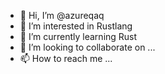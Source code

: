 - 👋 Hi, I’m @azureqaq
- 👀 I’m interested in Rustlang
- 🌱 I’m currently learning Rust
- 💞️ I’m looking to collaborate on ...
- 📫 How to reach me ...

<!---
azureqaq/azureqaq is a ✨ special ✨ repository because its `README.md` (this file) appears on your GitHub profile.
You can click the Preview link to take a look at your changes.
--->
